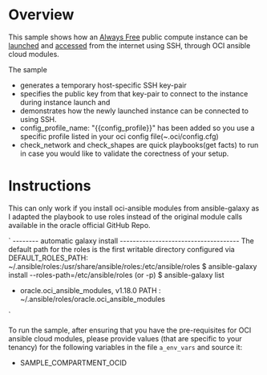 # Overview

This sample shows how an [Always Free](https://www.oracle.com/cloud/free/) public compute instance can be [launched](https://docs.us-phoenix-1.oraclecloud.com/Content/Compute/Tasks/launchinginstance.htm) and [accessed](https://docs.us-phoenix-1.oraclecloud.com/Content/Compute/Tasks/accessinginstance.htm) from the internet using SSH, through OCI ansible cloud modules.

The sample 
- generates a temporary host-specific SSH key-pair
- specifies the public key from that key-pair to connect to the instance during instance launch and 
- demonstrates how the newly launched instance can be connected to using SSH.
- config_profile_name: "{{config_profile}}" has been added so you use a specific profile listed in your oci config file(~.oci/config.cfg)
- check_network and check_shapes are quick playbooks(get facts) to run in case you would like to validate the corectness of your setup. 

# Instructions

This can only work if you install oci-ansible  modules from ansible-galaxy as I adapted the playbook to use roles instead of the original module calls available in the oracle official GitHub Repo.

`
-------- automatic galaxy install -------------------------------------
The default path for the roles is the first writable directory configured via DEFAULT_ROLES_PATH: ~/.ansible/roles:/usr/share/ansible/roles:/etc/ansible/roles
$ ansible-galaxy install --roles-path=/etc/ansible/roles   (or -p)
$ ansible-galaxy list
- oracle.oci_ansible_modules, v1.18.0
PATH : ~/.ansible/roles/oracle.oci_ansible_modules

`

To run the sample, after ensuring that you have the pre-requisites for OCI ansible cloud modules, please provide values (that are specific to your tenancy) for the following variables in the file `a_env_vars` and source it:
- SAMPLE_COMPARTMENT_OCID
